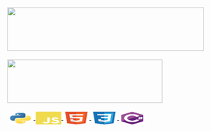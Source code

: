 
<p align="center">
  <a href="https://github.com/Igthz">
  </div>
<div style="display: inline_block"><br>
  <img height="100em" width="450" src="https://discord.c99.nl/widget/theme-1/1016119034770640916.png"/>   
</div>
<div style="display: inline_block"><br>
  <img height="100em" width="355" src="https://github-readme-stats.vercel.app/api/top-langs/?username=Igthz&theme=dark&hide_border=false&&layout=compact"/>
</div>
<div style="display: inline_block"><br>
    <img align="top" alt="lie-Python" height="30" width="60" src="https://raw.githubusercontent.com/devicons/devicon/master/icons/python/python-original.svg">
  <img align="top" alt="lie-Js" height="30" width="60" src="https://raw.githubusercontent.com/devicons/devicon/master/icons/javascript/javascript-plain.svg">
  <img align="top" alt="lie-HTML" height="30" width="60" src="https://raw.githubusercontent.com/devicons/devicon/master/icons/html5/html5-original.svg">
  <img align="top" alt="lie-CSS" height="30" width="60" src="https://raw.githubusercontent.com/devicons/devicon/master/icons/css3/css3-original.svg">
  <img align="center" alt="lie-Csharp" height="30" width="60" src="https://raw.githubusercontent.com/devicons/devicon/master/icons/csharp/csharp-original.svg"> 
</div>

